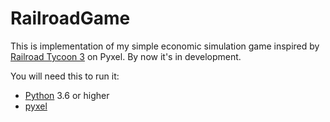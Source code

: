 # RailroadGame

This is implementation of my simple economic simulation game inspired by [Railroad Tycoon 3](https://en.wikipedia.org/wiki/Railroad_Tycoon_3) on Pyxel. By now it's in development. 

You will need this to run it:
* [Python](https://www.python.org/) 3.6 or higher
* [pyxel](https://github.com/kitao/pyxel)  


